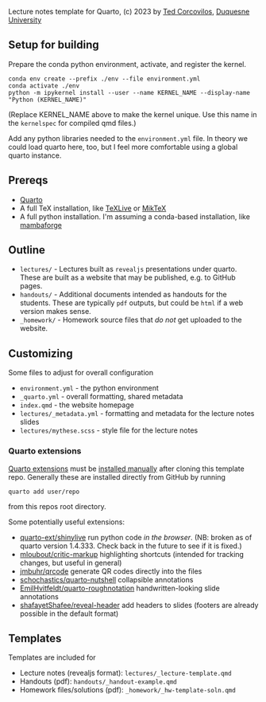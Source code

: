 Lecture notes template for Quarto, (c) 2023 by [Ted Corcovilos](https://corcoviloslabs.com), [Duquesne University](https://www.duq.edu)

## Setup for building

Prepare the conda python environment, activate, and register the kernel.

```         
conda env create --prefix ./env --file environment.yml
conda activate ./env
python -m ipykernel install --user --name KERNEL_NAME --display-name "Python (KERNEL_NAME)"
```

(Replace KERNEL_NAME above to make the kernel unique. Use this name in the `kernelspec` for compiled qmd files.)

Add any python libraries needed to the `environment.yml` file. In theory we could load quarto here, too, but I feel more comfortable using a global quarto instance.

## Prereqs

-   [Quarto](https://quarto.org)
-   A full TeX installation, like [TeXLive](https://tug.org/texlive/) or [MikTeX](https://miktex.org/)
-   A full python installation. I'm assuming a conda-based installation, like [mambaforge](https://github.com/conda-forge/miniforge#mambaforge)

## Outline

-   `lectures/` - Lectures built as `revealjs` presentations under quarto. These are built as a website that may be published, e.g. to GitHub pages.
-   `handouts/` - Additional documents intended as handouts for the students. These are typically `pdf` outputs, but could be `html` if a web version makes sense.
-   `_homework/` - Homework source files that *do not* get uploaded to the website.

## Customizing

Some files to adjust for overall configuration

- `environment.yml` - the python environment
- `_quarto.yml` - overall formatting, shared metadata
- `index.qmd` - the website homepage
- `lectures/_metadata.yml` - formatting and metadata for the lecture notes slides
- `lectures/mythese.scss` - style file for the lecture notes

### Quarto extensions

[Quarto extensions](https://quarto.org/docs/extensions/) must be [installed manually](https://quarto.org/docs/extensions/managing.html) after cloning this template repo.  Generally these are installed directly from GitHub by running

```
quarto add user/repo
```

from this repos root directory.

Some potentially useful extensions:

- [quarto-ext/shinylive](https://github.com/quarto-ext/shinylive) run python code *in the browser*. (NB: broken as of quarto version 1.4.333.  Check back in the future to see if it is fixed.)
- [mloubout/critic-markup](https://github.com/mloubout/critic-markup) highlighting shortcuts (intended for tracking changes, but useful in general)
- [jmbuhr/qrcode](https://github.com/jmbuhr/quarto-qrcode) generate QR codes directly into the files
- [schochastics/quarto-nutshell](https://github.com/schochastics/quarto-nutshell) collapsible annotations
- [EmilHvitfeldt/quarto-roughnotation](https://github.com/EmilHvitfeldt/quarto-roughnotation) handwritten-looking slide annotations
- [shafayetShafee/reveal-header](https://github.com/shafayetShafee/reveal-header) add headers to slides (footers are already possible in the default format)

## Templates

Templates are included for

- Lecture notes (revealjs format): `lectures/_lecture-template.qmd`
- Handouts (pdf): `handouts/_handout-example.qmd`
- Homework files/solutions (pdf): `_homework/_hw-template-soln.qmd`
